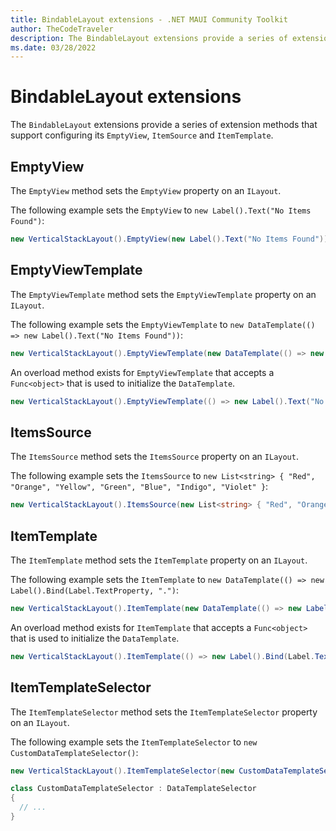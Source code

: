 ```yaml
---
title: BindableLayout extensions - .NET MAUI Community Toolkit
author: TheCodeTraveler
description: The BindableLayout extensions provide a series of extension methods that support configuring its EmptyView, ItemSource and ItemTemplate.
ms.date: 03/28/2022
---
```


# BindableLayout extensions

The `BindableLayout` extensions provide a series of extension methods that support configuring its `EmptyView`, `ItemSource` and `ItemTemplate`.

## EmptyView

The `EmptyView` method sets the `EmptyView` property on an `ILayout`.

The following example sets the `EmptyView` to `new Label().Text("No Items Found")`:

```csharp
new VerticalStackLayout().EmptyView(new Label().Text("No Items Found"));
```

## EmptyViewTemplate

The `EmptyViewTemplate` method sets the `EmptyViewTemplate` property on an `ILayout`.

The following example sets the `EmptyViewTemplate` to `new DataTemplate(() => new Label().Text("No Items Found"))`:

```csharp
new VerticalStackLayout().EmptyViewTemplate(new DataTemplate(() => new Label().Text("No Items Found")));
```

An overload method exists for `EmptyViewTemplate` that accepts a `Func<object>` that is used to initialize the `DataTemplate`.

```csharp
new VerticalStackLayout().EmptyViewTemplate(() => new Label().Text("No Items Found"));
```

## ItemsSource

The `ItemsSource` method sets the `ItemsSource` property on an `ILayout`.

The following example sets the `ItemsSource` to `new List<string> { "Red", "Orange", "Yellow", "Green", "Blue", "Indigo", "Violet" }`:

```csharp
new VerticalStackLayout().ItemsSource(new List<string> { "Red", "Orange", "Yellow", "Green", "Blue", "Indigo", "Violet" });
```

## ItemTemplate

The `ItemTemplate` method sets the `ItemTemplate` property on an `ILayout`.

The following example sets the `ItemTemplate` to `new DataTemplate(() => new Label().Bind(Label.TextProperty, ".")`:

```csharp
new VerticalStackLayout().ItemTemplate(new DataTemplate(() => new Label().Bind(Label.TextProperty, Binding.SelfPath)));
```

An overload method exists for `ItemTemplate` that accepts a `Func<object>` that is used to initialize the `DataTemplate`.

```csharp
new VerticalStackLayout().ItemTemplate(() => new Label().Bind(Label.TextProperty, Binding.SelfPath));
```

## ItemTemplateSelector

The `ItemTemplateSelector` method sets the `ItemTemplateSelector` property on an `ILayout`.

The following example sets the `ItemTemplateSelector` to `new CustomDataTemplateSelector()`:

```csharp
new VerticalStackLayout().ItemTemplateSelector(new CustomDataTemplateSelector())

class CustomDataTemplateSelector : DataTemplateSelector
{
  // ...
}
```
